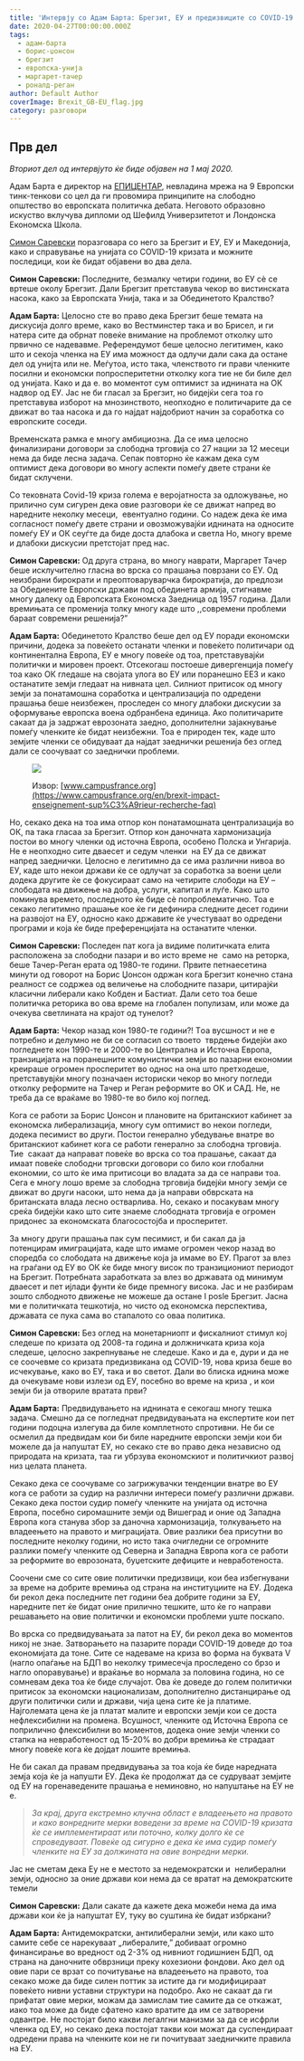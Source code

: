 ```yaml
---
title: 'Интервју со Адам Барта: Брегзит, ЕУ и предизвиците со COVID-19'
date: 2020-04-27T00:00:00.000Z
tags:
  - адам-барта
  - борис-џонсон
  - брегзит
  - европска-унија
  - маргарет-тачер
  - роналд-реган
author: Default Author
coverImage: Brexit_GB-EU_flag.jpg
category: разговори
---
```


## Прв дел

_Вториот дел од интервјуто ќе биде објавен на 1 мај 2020._  

Адам Барта е директор на [ЕПИЦЕНТАР](http://www.epicenternetwork.eu/about-2/), невладина мрежа на 9 Европски тинк-тенкови со цел да ги провомира принципите на слободно општество во европската политичка дебата. Неговото образовно искуство вклучува дипломи од Шефилд Универзитетот и Лондонска Економска Школа.

[Симон Саревски](https://www.facebook.com/simon.sarevski) поразговара со него за Брегзит и ЕУ, ЕУ и Македонија, како и справување на унијата со COVID-19 кризата и можните последици, кои ќе бидат објавени во два дела.

**Симон Саревски:** Последните, безмалку четири години, во ЕУ сѐ се вртеше околу Брегзит. Дали Брегзит претставува чекор во вистинската насока, како за Европската Унија, така и за Oбединетото Кралство?

**Адам Барта:** Целосно сте во право дека Брегзит беше темата на дискусија долго време, како во Вестминстер така и во Брисел, и ги натера сите да обрнат повеќе внимание на проблемот отколку што првично се надевавме. Референдумот беше целосно легитимен, како што и секоја членка на ЕУ има можност да одлучи дали сака да остане дел од унијта или не. Меѓутоа, исто така, членството ги прави членките посилни и економски попросперитетни отколку кога тие не би биле дел од унијата. Како и да е. во моментот сум оптимист за иднината на ОК надвор од ЕУ. Јас не би гласал за Брегзит, но бидејќи сега тоа го претставува изборот на мнозинството, неопходно е политичарите да се движат во таа насока и да го најдат најдобриот начин за соработка со европските соседи.

Временската рамка е многу амбициозна. Да се има целосно финализирани договори за слободна трговија со 27 нации за 12 месеци нема да биде лесна задача. Сепак повторно ќе кажам дека сум оптимист дека договори во многу аспекти помеѓу двете страни ќе бидат склучени.

Со тековната Covid-19 криза голема е веројатноста за одложување, но прилично сум сигурен дека овие разговори ќе се движат напред во наредните неколку месеци,  евентуално години. Со надеж дека ќе има согласност помеѓу двете страни и овозможувајќи иднината на односите помеѓу ЕУ и ОК сеуѓте да биде доста длабока и светла Но, многу време и длабоки дискусии претстојат пред нас.

**Симон Саревски:** Од друга страна, во многу наврати, Маргарет Тачер беше исклучително гласна во врска со прашања поврзани со ЕУ. Од неизбрани бирократи и преоптоваруварчка бирократија, до предлози  за Обедиените Европски држави под обединета армија, стигнавме многу далеку од Европската Економска Заедница од 1957 година. Дали времињата се променија толку многу каде што ,,современи проблеми бараат современи решенија?”

**Адам Барта:** Обединетото Кралство беше дел од ЕУ поради економски причини, додека за повеќето останати членки и повеќето политичари од континентална Европа, ЕУ е многу повеќе од тоа, претставувајќи политички и мировен проект. Отсекогаш постоеше дивергенција помеѓу тоа како ОК гледаше на својата улога во ЕУ или поранешно ЕЕЗ и како останатите земји гледаат на нивната цел. Силниот притисок од многу земји за понатамошна соработка и централизација по одредени прашања беше неизбежен, проследен со многу длабоки дискусии за оформување европска воена одбранбена единица. Ако политичарите сакаат да ја задржат еврозоната заедно, дополнителни зајакнување помеѓу членките ќе бидат неизбежни. Тоа е природен тек, каде што земјите членки се обидуваат да најдат заеднички решенија без оглед дали се соочуваат со заеднички проблеми.

<figure>

[![](http://libertaniabackup.local/wp-content/uploads/2020/04/Brexit_GB-EU_flag.jpg)](https://www.campusfrance.org/en/brexit-impact-enseignement-sup%C3%A9rieur-recherche-faq)

<figcaption>

Извор: [www.campusfrance.org](https://www.campusfrance.org/en/brexit-impact-enseignement-sup%C3%A9rieur-recherche-faq)

</figcaption>

</figure>

Но, секако дека на тоа има отпор кон понатамошната централизација во ОК, па така гласаа за Брегзит. Отпор кон даночната хармонизација постои во многу членки од источна Европа, особено Полска и Унгарија. Не е неопходно сите дваесет и седум членки  на ЕУ да се движат напред заеднички. Целосно е легитимно да се има различни нивоа во ЕУ, каде што некои држави ќе се одлучат за соработка за воени цели додека другите ќе се фокусираат само на четирите слободи на ЕУ – слободата на движење на добра, услуги, капитал и луѓе. Kако што поминува времето, последното ќе биде сѐ попроблематично. Тоа е секако легитимно прашање кое ќе ги дефинира следните десет години на развојот на ЕУ, односно како државите ќе учестуваат во одредени програми и која ќе биде преференцијата на останатите членки.

**Симон Саревски:** Последен пат кога ја видиме политичката елита расположена за слободни пазари и во исто време не  само на реторка, беше Тачер-Реган ерата од 1980-те години. Првите петнаесетина минути од говорот на Борис Џонсон одржан кога Брегзит конечно стана реалност се содржеа од величење на слободните пазари, цитирајќи класични либерали како Кобден и Бастиат. Дали сето тоа беше политичка реторика во ова време на глобален популизам, или може да очекува светлината на крајот од тунелот?

**Адам Барта:** Чекор назад кон 1980-те години?! Tоа вусшност и не е потребно и делумно не би се согласил со твоето  тврдење бидејќи ако погледнете кон 1990-те и 2000-те во Централна и Источна Европа, транзицијата на поранешните комунистички земји во пазарни економии креираше огромен просперитет во однос на она што претходеше, претставувјќи многу позначаен историски чекор во многу погледи отколку реформите на Тачер и Реган реформите во ОК и САД. Не, не  треба да се враќаме во 1980-те во било кој поглед.

Кога се работи за Борис Џонсон и плановите на британскиот кабинет за економска либерализација, многу сум оптимист во некои погледи, додека песимист во други. Постои генерално убедување внатре во британскиот кабинет кога се работи генерално за слободна трговија. Тие  сакаат да направат повеќе во врска со тоа прашање, сакаат да имаат повеќе слободни трговски договори со било кои глобални економии, со што ќе има притисоци во владата за да се направи тоа. Сега е многу лошо време за слободна трговија бидејќи многу земји се движат во други насоки, што нема да ја направи обврската на британската влада лесно остварлива. Но, секако и посакувам многу среќа бидејќи како што сите знаеме слободната трговија е огромен придонес за економската благосостојба и просперитет.

За многу други прашања пак сум песимист, и би сакал да ја потенцирам имиграцијата, каде што имаме огромен чекор назад во споредба со слободата на движење која ја имаме во ЕУ. Прагот за влез на граѓани од ЕУ во ОК ќе биде многу висок по транзициониот периодот на Брегзит. Потребната заработката за влез во државата од минимум дваесет и пет ијлади фунти ќе биде премногу висока. Јас и не разбирам зошто слбодното движење не можеше да остане I posle Брегзит. Јасна ми е политичката тешкотија, но чисто од економска перспектива, државата се пука сама во стапалото со оваа политика.

**Симон Саревски:** Без оглед на монетарниопт и фискалниот стимул кој следеше по кризата од 2008-та година и должничката криза која следеше, целосно закрепнување не следеше. Како и да е, дури и да не се соочевме со кризата предизвикана од COVID-19, нова криза беше во исчекување, како во ЕУ, така и во светот. Дали во блиска иднина може да очекуваме нови излези од ЕУ, посебно во време на криза , и кои земји би ја отвориле вратата први?

**Адам Барта:** Предвидувањето на иднината е секогаш многу тешка задача. Смешно да се погледнат предвидувањата на експертите кои пет години подоцна излегува да биле комплетното спротивни. Не би се осмелил да предвидам кои би биле наредните европски земји кои би можеле да ја напуштат ЕУ, но секако сте во право дека независно од природата на кризата, таа ги убрзува економскиот и политичкиот развој низ целата планета.

Секако дека се соочуваме со загрижувачки тенденции внатре во ЕУ кога се работи за судир на различни интереси помеѓу различни држави. Секако дека постои судир помеѓу членките на унијата од источна Европа, посебно сиромашните земји од Вишеград и оние од Западна Европа кога станува збор за даночна хармонизација, толкувањето на владеењето на правото и миграцијата. Овие разлики беа присутни во последните неколку години, но исто така очигледни се огромните разлики помеѓу членките од Северна и Западна Европа кога се работи за реформите во еврозоната, буџетските дефиците и невработеноста.

Соочени сме со сите овие политички предизвици, кои беа избегнувани за време на добрите времиња од страна на институциите на ЕУ. Додека би рекол дека последните пет години беа добрите години за ЕУ, наредните пет ќе бидат оние прилично тешките, што ќе го направи решавањето на овие политички и економски проблеми уште поскапо.

Во врска со предвидувањата за патот на ЕУ, би рекол дека во моментов никој не знае. Затворањето на пазарите поради COVID-19 доведе до тоа економијата да тоне. Сите се надеваме на криза во форма на буквата V (нагло опаѓање на БДП во неколку тримесечја проследено со брзо и нагло опоравување) и враќање во нормала за половина година, но се сомневам дека тоа ќе биде случајот. Ова ќе доведе до голем политички притисок за економски национализам, дополнително дистанцирање од други политички сили и држави, чија цена сите ќе ја платиме. Најголемата цена ќе ја платат малите и европски земји кои се доста нефлексибилни на промена. Всушност, членките од Источна Европа се поприлично флексибилни во моментов, додека оние земји членки со стапка на невработеност од 15-20% во добри времиња ќе страдаат многу повеќе кога ќе дојдат лошите времиња.

Не би сакал да правам предвидувања за тоа која ќе биде наредната земја која ќе ја напушти ЕУ. Дека ќе продолжат да се судруваат земјите од ЕУ на горенаведените прашања е неминовно, но напуштање на ЕУ не е.

> _За крај, друга екстремно клучна област е владеењето на правото и како вонредните мерки воведени за време на COVID-19 кризата ќе се имплементираат или поточно, колку долго ќе се спроведуваат. Повеќе од сигурно е дека ќе има судир помеѓу членките на ЕУ за должината на овие вонредни мерки._

Јас не сметам дека Еу не е местото за недемократски и  нелиберални земји, односно за оние држави кои нема да се вратат на демократските темели

**Симон Саревски:** Дали сакате да кажете дека можеби нема да има држави кои ќе ја напуштат ЕУ, туку во суштина ќе бидат избркани?

**Адам Барта:** Антидемoкратски, антилиберални земји, или како што самите себе се нарекуваат „либералите,” добиваат огромнo финансирање во вредност од 2-3% од нивниот годишниен БДП, од страна на даночните обврзници преку кохезиони фондови. Ако дел од овие пари се врзат со почитување на владеењето на правото, тоа секако може да биде силен поттик за истите да ги модифицираат повеќето нивни уставни структури на подобро. Ако не сакаат да ги прифатат овие мерки, можам да замислам тие самите да се откажат, иако тоа може да биде сфатено како вратите да им се затворени одвантре. Не постојат било какви легалгни манизми за да се исфрли членка од ЕУ, но секако дека постојат такви кои можат да суспендираат одредени права на членките кои не ги почитуваат заедничките правила на ЕУ.
